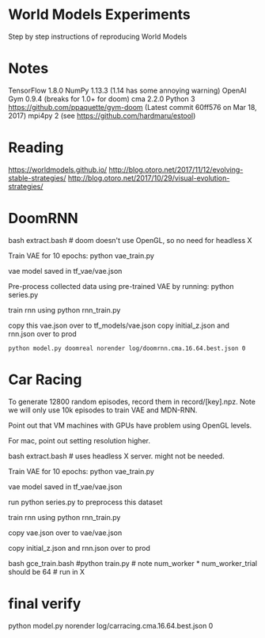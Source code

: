 # World Models Experiments

Step by step instructions of reproducing World Models

# Notes

TensorFlow 1.8.0
NumPy 1.13.3 (1.14 has some annoying warning)
OpenAI Gym 0.9.4 (breaks for 1.0+ for doom)
cma 2.2.0
Python 3
https://github.com/ppaquette/gym-doom (Latest commit 60ff576  on Mar 18, 2017)
mpi4py 2 (see https://github.com/hardmaru/estool)

# Reading

https://worldmodels.github.io/
http://blog.otoro.net/2017/11/12/evolving-stable-strategies/
http://blog.otoro.net/2017/10/29/visual-evolution-strategies/

# DoomRNN

bash extract.bash # doom doesn't use OpenGL, so no need for headless X

Train VAE for 10 epochs:
python vae_train.py

vae model saved in tf_vae/vae.json

Pre-process collected data using pre-trained VAE by running:
python series.py

train rnn using python rnn_train.py

copy this vae.json over to tf_models/vae.json
copy initial_z.json and rnn.json over to prod

`python model.py doomreal norender log/doomrnn.cma.16.64.best.json 0`

# Car Racing

To generate 12800 random episodes, record them in record/[key].npz. Note we will only use 10k episodes to train VAE and MDN-RNN.

Point out that VM machines with GPUs have problem using OpenGL levels.

For mac, point out setting resolution higher.

bash extract.bash # uses headless X server. might not be needed.

Train VAE for 10 epochs:
python vae_train.py

vae model saved in tf_vae/vae.json

run python series.py to preprocess this dataset

train rnn using python rnn_train.py

copy vae.json over to vae/vae.json

copy initial_z.json and rnn.json over to prod

bash gce_train.bash #python train.py # note num_worker * num_worker_trial should be 64 # run in X

# final verify

python model.py norender log/carracing.cma.16.64.best.json 0

